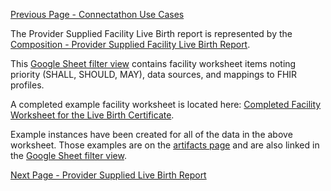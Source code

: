 [Previous Page - Connectathon Use Cases](connectathon_use_cases.html)

The Provider Supplied Facility Live Birth report is represented by the [Composition - Provider Supplied Facility Live Birth Report](StructureDefinition-Composition-provider-facility-live-birth-report.html).

This [Google Sheet filter view](https://docs.google.com/spreadsheets/d/1bG1EkFnyHZGIdSNJe62R59dF6KXUf8kLUVVJtUlhvbo/edit#gid=2096686200&fvid=1026104811) contains facility worksheet items noting priority (SHALL, SHOULD, MAY), data sources, and mappings to FHIR profiles.

A completed example facility worksheet is located here: [Completed Facility Worksheet for the Live Birth Certificate](https://drive.google.com/file/d/1yIhE9JaL4lvTsLh3L9nwo1PxjMvwdnYG/view?usp=sharing).

Example instances have been created for all of the data in the above worksheet. Those examples are on the [artifacts page](artifacts.html) and are also linked in the [Google Sheet filter view](https://docs.google.com/spreadsheets/d/1bG1EkFnyHZGIdSNJe62R59dF6KXUf8kLUVVJtUlhvbo/edit#gid=2096686200&fvid=1026104811).



[Next Page - Provider Supplied Live Birth Report](provider_supplied_live_birth_report.html)